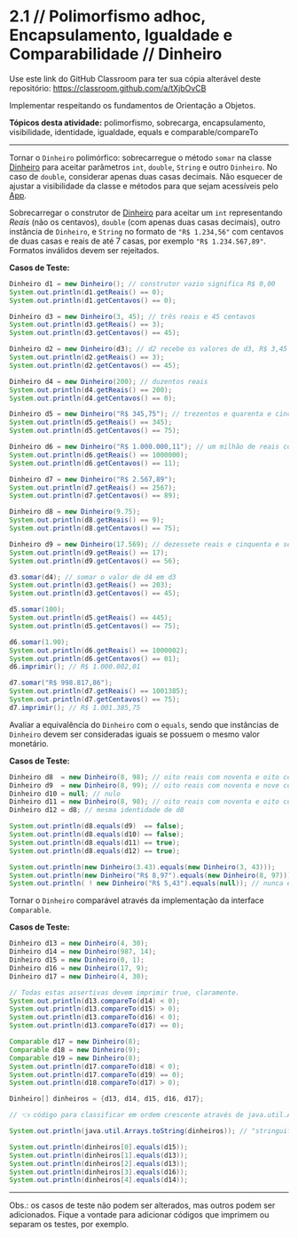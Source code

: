 # 2.1 // Polimorfismo adhoc, Encapsulamento, Igualdade e Comparabilidade // Dinheiro

Use este link do GitHub Classroom para ter sua cópia alterável deste repositório: <https://classroom.github.com/a/tXjbOvCB>

Implementar respeitando os fundamentos de Orientação a Objetos.

**Tópicos desta atividade:** polimorfismo, sobrecarga, encapsulamento, visibilidade, identidade, igualdade, equals e comparable/compareTo

---

Tornar o `Dinheiro` polimórfico: sobrecarregue o método `somar` na classe [Dinheiro](src/modelo/Dinheiro.java) para aceitar parâmetros `int`, `double`, `String` e outro `Dinheiro`. No caso de `double`, considerar apenas duas casas decimais. Não esquecer de ajustar a visibilidade da classe e métodos para que sejam acessíveis pelo [App](src/App.java).

Sobrecarregar o construtor de [Dinheiro](src/modelo/Dinheiro.java) para aceitar um `int` representando _Reais_ (não os centavos), `double` (com apenas duas casas decimais), outro instância de `Dinheiro`, e `String` no formato de `"R$ 1.234,56"` com centavos de duas casas e reais de até 7 casas, por exemplo `"R$ 1.234.567,89"`. Formatos inválidos devem ser rejeitados.

**Casos de Teste:**

```java
Dinheiro d1 = new Dinheiro(); // construtor vazio significa R$ 0,00
System.out.println(d1.getReais() == 0);
System.out.println(d1.getCentavos() == 0);

Dinheiro d3 = new Dinheiro(3, 45); // três reais e 45 centavos
System.out.println(d3.getReais() == 3);
System.out.println(d3.getCentavos() == 45);

Dinheiro d2 = new Dinheiro(d3); // d2 recebe os valores de d3, R$ 3,45
System.out.println(d2.getReais() == 3);
System.out.println(d2.getCentavos() == 45);

Dinheiro d4 = new Dinheiro(200); // duzentos reais
System.out.println(d4.getReais() == 200);
System.out.println(d4.getCentavos() == 0);

Dinheiro d5 = new Dinheiro("R$ 345,75"); // trezentos e quarenta e cinco reais e setenta e cinco centavos
System.out.println(d5.getReais() == 345);
System.out.println(d5.getCentavos() == 75);

Dinheiro d6 = new Dinheiro("R$ 1.000.000,11"); // um milhão de reais com onze centavos
System.out.println(d6.getReais() == 1000000);
System.out.println(d6.getCentavos() == 11);

Dinheiro d7 = new Dinheiro("R$ 2.567,89");
System.out.println(d7.getReais() == 2567);
System.out.println(d7.getCentavos() == 89);

Dinheiro d8 = new Dinheiro(9.75);
System.out.println(d8.getReais() == 9);
System.out.println(d8.getCentavos() == 75);

Dinheiro d9 = new Dinheiro(17.569); // dezessete reais e cinquenta e seis centavos -- é truncado nas duas casas, não arredondado!
System.out.println(d9.getReais() == 17);
System.out.println(d9.getCentavos() == 56);

d3.somar(d4); // somar o valor de d4 em d3
System.out.println(d3.getReais() == 203);
System.out.println(d3.getCentavos() == 45);

d5.somar(100);
System.out.println(d5.getReais() == 445);
System.out.println(d5.getCentavos() == 75);

d6.somar(1.90);
System.out.println(d6.getReais() == 1000002);
System.out.println(d6.getCentavos() == 01);
d6.imprimir(); // R$ 1.000.002,01

d7.somar("R$ 998.817,86");
System.out.println(d7.getReais() == 1001385);
System.out.println(d7.getCentavos() == 75);
d7.imprimir(); // R$ 1.001.385,75
```



Avaliar a equivalência do `Dinheiro` com o `equals`, sendo que instâncias de `Dinheiro` devem ser consideradas iguais se possuem o mesmo valor monetário.

**Casos de Teste:**

```java
Dinheiro d8  = new Dinheiro(8, 98); // oito reais com noventa e oito centavos
Dinheiro d9  = new Dinheiro(8, 99); // oito reais com noventa e nove centavos
Dinheiro d10 = null; // nulo
Dinheiro d11 = new Dinheiro(8, 98); // oito reais com noventa e oito centavos
Dinheiro d12 = d8; // mesma identidade de d8

System.out.println(d8.equals(d9)  == false);
System.out.println(d8.equals(d10) == false);
System.out.println(d8.equals(d11) == true);
System.out.println(d8.equals(d12) == true);

System.out.println(new Dinheiro(3.43).equals(new Dinheiro(3, 43)));
System.out.println(new Dinheiro("R$ 8,97").equals(new Dinheiro(8, 97)));
System.out.println( ! new Dinheiro("R$ 5,43").equals(null)); // nunca é igual a null
```


Tornar o `Dinheiro` comparável através da implementação da interface `Comparable`.

**Casos de Teste:**

```java
Dinheiro d13 = new Dinheiro(4, 30);
Dinheiro d14 = new Dinheiro(987, 14);
Dinheiro d15 = new Dinheiro(0, 1);
Dinheiro d16 = new Dinheiro(17, 9);
Dinheiro d17 = new Dinheiro(4, 30);

// Todas estas assertivas devem imprimir true, claramente.
System.out.println(d13.compareTo(d14) < 0);
System.out.println(d13.compareTo(d15) > 0);
System.out.println(d13.compareTo(d16) < 0);
System.out.println(d13.compareTo(d17) == 0);

Comparable d17 = new Dinheiro(8);
Comparable d18 = new Dinheiro(9);
Comparable d19 = new Dinheiro(8);
System.out.println(d17.compareTo(d18) < 0);
System.out.println(d17.compareTo(d19) == 0);
System.out.println(d18.compareTo(d17) > 0);

Dinheiro[] dinheiros = {d13, d14, d15, d16, d17};

// 👈 código para classificar em ordem crescente através de java.util.Arrays

System.out.println(java.util.Arrays.toString(dinheiros)); // "stringuifica" o array de dinheiros

System.out.println(dinheiros[0].equals(d15));
System.out.println(dinheiros[1].equals(d13));
System.out.println(dinheiros[2].equals(d13));
System.out.println(dinheiros[3].equals(d16));
System.out.println(dinheiros[4].equals(d14));
```


---
Obs.: os casos de teste não podem ser alterados, mas outros podem ser adicionados. Fique a vontade para adicionar códigos que imprimem ou separam os testes, por exemplo.
